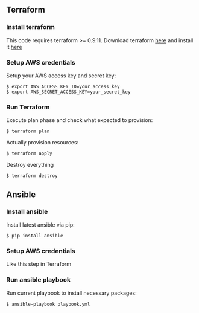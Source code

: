 ## Terraform

### Install terraform

This code requires terraform >= 0.9.11. Download terraform [here](https://www.terraform.io/downloads.html) and install it [here](https://www.terraform.io/intro/getting-started/install.html)

### Setup AWS credentials

Setup your AWS access key and secret key:

```
$ export AWS_ACCESS_KEY_ID=your_access_key
$ export AWS_SECRET_ACCESS_KEY=your_secret_key
```

### Run Terraform

Execute plan phase and check what expected to provision:

```
$ terraform plan
```

Actually provision resources:

```
$ terraform apply
```

Destroy everything

```
$ terraform destroy
```

## Ansible

### Install ansible

Install latest ansible via pip:

```
$ pip install ansible
```

### Setup AWS credentials

Like this step in Terraform

### Run ansible playbook

Run current playbook to install necessary packages:

```
$ ansible-playbook playbook.yml
```



